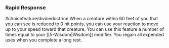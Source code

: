 ### Rapid Response
#choicefeature/divinedoctrine
When a creature within 60 feet of you that you can see is reduced to 0 hit points, you can use your reaction to move up to your speed toward that creature. You can use this feature a number of times equal to your [[5-Wisdom|Wisdom]] modifier. You regain all expended uses when you complete a long rest.